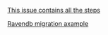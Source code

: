 [This issue contains all the steps](https://github.com/gumberss/FinanceControlinator/issues/68)

[Ravendb migration axample](https://github.com/gumberss/FinanceControlinator/issues/82)